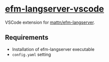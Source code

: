 # [efm-langserver-vscode](https://marketplace.visualstudio.com/items?itemName=Matts966.efm-langserver-vscode)

VSCode extension for [mattn/efm-langserver](https://github.com/mattn/efm-langserver).

## Requirements

- Installation of efm-langserver executable
- `config.yaml` setting
